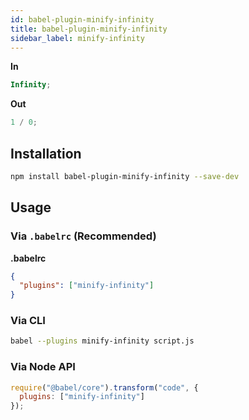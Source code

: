 ```yaml
---
id: babel-plugin-minify-infinity
title: babel-plugin-minify-infinity
sidebar_label: minify-infinity
---
```


**In**

```javascript
Infinity;
```

**Out**

```javascript
1 / 0;
```

## Installation

```sh
npm install babel-plugin-minify-infinity --save-dev
```

## Usage

### Via `.babelrc` (Recommended)

**.babelrc**

```json
{
  "plugins": ["minify-infinity"]
}
```

### Via CLI

```sh
babel --plugins minify-infinity script.js
```

### Via Node API

```javascript
require("@babel/core").transform("code", {
  plugins: ["minify-infinity"]
});
```

